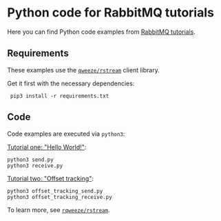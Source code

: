 # Python code for RabbitMQ tutorials


Here you can find Python code examples from [RabbitMQ tutorials](https://www.rabbitmq.com/getstarted.html).


## Requirements

These examples use the [`qweeze/rstream`](https://github.com/qweeze/rstream) client library.

Get it first with the necessary dependencies:

     pip3 install -r requirements.txt

## Code

Code examples are executed via `python3`:

[Tutorial one: "Hello World!"](https://www.rabbitmq.com/tutorials/tutorial-one-python-stream):

    python3 send.py
    python3 receive.py

[Tutorial two: "Offset tracking"]():

    python3 offset_tracking_send.py
    python3 offset_tracking_receive.py


To learn more, see [`rqweeze/rstream`](https://github.com/qweeze/rstream).